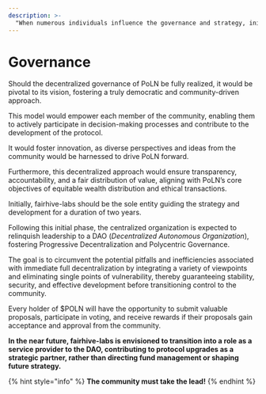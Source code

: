 ```yaml
---
description: >-
  "When numerous individuals influence the governance and strategy, initiating a project can rapidly become challenging, if not altogether unfeasible"
---
```


# Governance

Should the decentralized governance of PoLN be fully realized, it would be pivotal to its vision, fostering a truly democratic and community-driven approach. 

This model would empower each member of the community, enabling them to actively participate in decision-making processes and contribute to the development of the protocol. 

It would foster innovation, as diverse perspectives and ideas from the community would be harnessed to drive PoLN forward. 

Furthermore, this decentralized approach would ensure transparency, accountability, and a fair distribution of value, aligning with PoLN’s core objectives of equitable wealth distribution and ethical transactions.

Initially, fairhive-labs should be the sole entity guiding the strategy and development for a duration of two years.

Following this initial phase, the centralized organization is expected to relinquish leadership to a DAO (_Decentralized Autonomous Organization_), fostering Progressive Decentralization and Polycentric Governance.

The goal is to circumvent the potential pitfalls and inefficiencies associated with immediate full decentralization by integrating a variety of viewpoints and eliminating single points of vulnerability, thereby guaranteeing stability, security, and effective development before transitioning control to the community.

Every holder of $POLN will have the opportunity to submit valuable proposals, participate in voting, and receive rewards if their proposals gain acceptance and approval from the community.

**In the near future, fairhive-labs is envisioned to transition into a role as a service provider to the DAO, contributing to protocol upgrades as a strategic partner, rather than directing fund management or shaping future strategy.**

{% hint style="info" %}
**The community must take the lead!**
{% endhint %}
